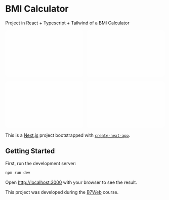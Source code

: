# BMI Calculator

Project in React + Typescript + Tailwind of a BMI Calculator

<div style="display: grid; grid-template-columns: repeat(2, 1fr); gap: 10px">
    <div style="border-radius: 10px; height: 150px; background-color: rgba(255,255,255,.3); background-image: url('https://github.com/renanreisdev/renanreisdev/assets/81393388/9e140667-e4af-49f4-81d6-3d11728c1b0f'); background-position: center;background-repeat: no-repeat;background-size: contain">
    </div>
    <div style="border-radius: 10px; height: 150px; background-color: rgba(255,255,255,.3); background-image: url('https://github.com/renanreisdev/renanreisdev/assets/81393388/4d1fcbc2-9090-4cf4-85be-56e40dab001e'); background-position: center; background-repeat: no-repeat;background-size: contain">
    </div>
    <div style="border-radius: 10px; height: 150px; background-color: rgba(255,255,255,.3); background-image: url('https://github.com/renanreisdev/renanreisdev/assets/81393388/92de1170-f46a-4112-b8ff-0c24c6b3ab93'); background-position: center; background-repeat: no-repeat;background-size: contain">
    </div>
    <div style="border-radius: 10px; height: 150px; background-color: rgba(255,255,255,.3);  background-image: url('https://github.com/renanreisdev/renanreisdev/assets/81393388/b02f2f07-e08b-4b1c-b4c9-ae5eda05f636'); background-position: center; background-repeat: no-repeat;background-size: contain">
    </div>
</div>

This is a [Next.js](https://nextjs.org/) project bootstrapped with [`create-next-app`](https://github.com/vercel/next.js/tree/canary/packages/create-next-app).

## Getting Started

First, run the development server:

```bash
npm run dev
```

Open [http://localhost:3000](http://localhost:3000) with your browser to see the result.

This project was developed during the [B7Web](https://b7web.com.br) course.